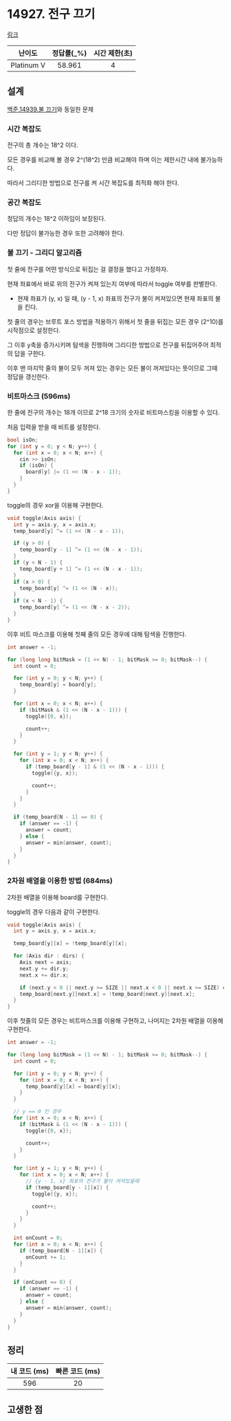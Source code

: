 # 14927. 전구 끄기

[링크](https://www.acmicpc.net/problem/14927)

|   난이도   | 정답률(\_%) | 시간 제한(초) |
| :--------: | :---------: | :-----------: |
| Platinum V |   58.961    |       4       |

## 설계

[백준.14939.불 끄기](https://www.acmicpc.net/problem/14939)와 동일한 문제

### 시간 복잡도

전구의 총 개수는 18^2 이다.

모든 경우를 비교해 볼 경우 2^(18^2) 만큼 비교해야 하며 이는 제한시간 내에 불가능하다.

따라서 그리디한 방법으로 전구를 켜 시간 복잡도를 최적화 해야 한다.

### 공간 복잡도

정답의 개수는 18^2 이하임이 보장된다.

다만 정답이 불가능한 경우 또한 고려해야 한다.

### 불 끄기 - 그리디 알고리즘

첫 줄에 전구를 어떤 방식으로 뒤집는 걸 결정을 했다고 가정하자.

현재 좌표에서 바로 위의 전구가 켜져 있는지 여부에 따라서 toggle 여부를 판별한다.

- 현재 좌표가 (y, x) 일 때, (y - 1, x) 좌표의 전구가 불이 켜져있으면 현재 좌표의 불을 킨다.

첫 줄의 경우는 브루트 포스 방법을 적용하기 위해서 첫 줄을 뒤집는 모든 경우 (2^10)를 시작점으로 설정한다.

그 이후 y축을 증가시키며 탐색을 진행하며 그리디한 방법으로 전구를 뒤집어주어 최적의 답을 구한다.

이후 맨 마지막 줄의 불이 모두 꺼져 있는 경우는 모든 불이 꺼져있다는 뜻이므로 그때 정답을 갱신한다.

### 비트마스크 (596ms)

한 줄에 전구의 개수는 18개 이므로 2^18 크기의 숫자로 비트마스킹을 이용할 수 있다.

처음 입력을 받을 때 비트를 설정한다.

```cpp
bool isOn;
for (int y = 0; y < N; y++) {
  for (int x = 0; x < N; x++) {
    cin >> isOn;
    if (isOn) {
      board[y] |= (1 << (N - x - 1));
    }
  }
}
```

toggle의 경우 xor을 이용해 구현한다.

```cpp
void toggle(Axis axis) {
  int y = axis.y, x = axis.x;
  temp_board[y] ^= (1 << (N - x - 1));

  if (y > 0) {
    temp_board[y - 1] ^= (1 << (N - x - 1));
  }
  if (y < N - 1) {
    temp_board[y + 1] ^= (1 << (N - x - 1));
  }
  if (x > 0) {
    temp_board[y] ^= (1 << (N - x));
  }
  if (x < N - 1) {
    temp_board[y] ^= (1 << (N - x - 2));
  }
}
```

이후 비트 마스크를 이용해 첫째 줄의 모든 경우에 대해 탐색을 진행한다.

```cpp
int answer = -1;

for (long long bitMask = (1 << N) - 1; bitMask >= 0; bitMask--) {
  int count = 0;

  for (int y = 0; y < N; y++) {
    temp_board[y] = board[y];
  }

  for (int x = 0; x < N; x++) {
    if (bitMask & (1 << (N - x - 1))) {
      toggle({0, x});

      count++;
    }
  }

  for (int y = 1; y < N; y++) {
    for (int x = 0; x < N; x++) {
      if (temp_board[y - 1] & (1 << (N - x - 1))) {
        toggle({y, x});

        count++;
      }
    }
  }

  if (temp_board[N - 1] == 0) {
    if (answer == -1) {
      answer = count;
    } else {
      answer = min(answer, count);
    }
  }
}
```

### 2차원 배열을 이용한 방법 (684ms)

2차원 배열을 이용해 board를 구현한다.

toggle의 경우 다음과 같이 구현한다.

```cpp
void toggle(Axis axis) {
  int y = axis.y, x = axis.x;

  temp_board[y][x] = !temp_board[y][x];

  for (Axis dir : dirs) {
    Axis next = axis;
    next.y += dir.y;
    next.x += dir.x;

    if (next.y < 0 || next.y >= SIZE || next.x < 0 || next.x >= SIZE) continue;
    temp_board[next.y][next.x] = !temp_board[next.y][next.x];
  }
}
```

이후 첫줄의 모든 경우는 비트마스크를 이용해 구현하고, 나머지는 2차원 배열을 이용해 구현한다.

```cpp
int answer = -1;

for (long long bitMask = (1 << N) - 1; bitMask >= 0; bitMask--) {
  int count = 0;

  for (int y = 0; y < N; y++) {
    for (int x = 0; x < N; x++) {
      temp_board[y][x] = board[y][x];
    }
  }

  // y == 0 인 경우
  for (int x = 0; x < N; x++) {
    if (bitMask & (1 << (N - x - 1))) {
      toggle({0, x});

      count++;
    }
  }

  for (int y = 1; y < N; y++) {
    for (int x = 0; x < N; x++) {
      // {y - 1, x} 좌표의 전구가 불이 켜져있을때
      if (temp_board[y - 1][x]) {
        toggle({y, x});

        count++;
      }
    }
  }

  int onCount = 0;
  for (int x = 0; x < N; x++) {
    if (temp_board[N - 1][x]) {
      onCount += 1;
    }
  }

  if (onCount == 0) {
    if (answer == -1) {
      answer = count;
    } else {
      answer = min(answer, count);
    }
  }
}
```

## 정리

| 내 코드 (ms) | 빠른 코드 (ms) |
| :----------: | :------------: |
|     596      |       20       |

## 고생한 점
